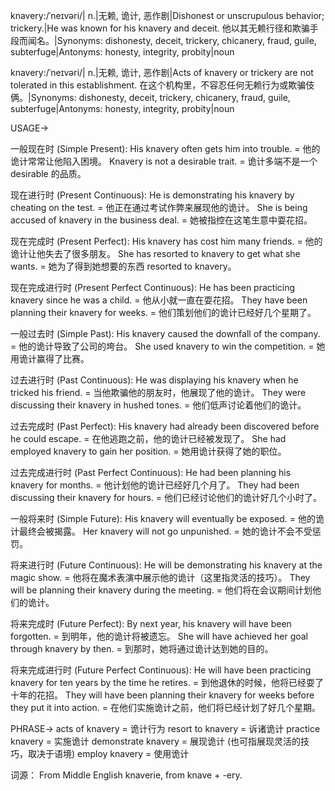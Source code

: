 knavery:/ˈneɪvəri/| n.|无赖, 诡计, 恶作剧|Dishonest or unscrupulous behavior; trickery.|He was known for his knavery and deceit. 他以其无赖行径和欺骗手段而闻名。|Synonyms: dishonesty, deceit, trickery, chicanery, fraud, guile, subterfuge|Antonyms: honesty, integrity, probity|noun

knavery:/ˈneɪvəri/| n.|无赖, 诡计, 恶作剧|Acts of knavery or trickery are not tolerated in this establishment. 在这个机构里，不容忍任何无赖行为或欺骗伎俩。|Synonyms: dishonesty, deceit, trickery, chicanery, fraud, guile, subterfuge|Antonyms: honesty, integrity, probity|noun


USAGE->

一般现在时 (Simple Present):
His knavery often gets him into trouble. = 他的诡计常常让他陷入困境。
Knavery is not a desirable trait. =  诡计多端不是一个 desirable 的品质。


现在进行时 (Present Continuous):
He is demonstrating his knavery by cheating on the test. = 他正在通过考试作弊来展现他的诡计。
She is being accused of knavery in the business deal. = 她被指控在这笔生意中耍花招。


现在完成时 (Present Perfect):
His knavery has cost him many friends. = 他的诡计让他失去了很多朋友。
She has resorted to knavery to get what she wants. = 她为了得到她想要的东西 resorted to knavery。


现在完成进行时 (Present Perfect Continuous):
He has been practicing knavery since he was a child. = 他从小就一直在耍花招。
They have been planning their knavery for weeks. = 他们策划他们的诡计已经好几个星期了。


一般过去时 (Simple Past):
His knavery caused the downfall of the company. = 他的诡计导致了公司的垮台。
She used knavery to win the competition. = 她用诡计赢得了比赛。


过去进行时 (Past Continuous):
He was displaying his knavery when he tricked his friend. = 当他欺骗他的朋友时，他展现了他的诡计。
They were discussing their knavery in hushed tones. = 他们低声讨论着他们的诡计。


过去完成时 (Past Perfect):
His knavery had already been discovered before he could escape. = 在他逃跑之前，他的诡计已经被发现了。
She had employed knavery to gain her position. = 她用诡计获得了她的职位。


过去完成进行时 (Past Perfect Continuous):
He had been planning his knavery for months. = 他计划他的诡计已经好几个月了。
They had been discussing their knavery for hours. = 他们已经讨论他们的诡计好几个小时了。



一般将来时 (Simple Future):
His knavery will eventually be exposed. = 他的诡计最终会被揭露。
Her knavery will not go unpunished. = 她的诡计不会不受惩罚。


将来进行时 (Future Continuous):
He will be demonstrating his knavery at the magic show. = 他将在魔术表演中展示他的诡计（这里指灵活的技巧）。
They will be planning their knavery during the meeting. = 他们将在会议期间计划他们的诡计。



将来完成时 (Future Perfect):
By next year, his knavery will have been forgotten. = 到明年，他的诡计将被遗忘。
She will have achieved her goal through knavery by then. = 到那时，她将通过诡计达到她的目的。



将来完成进行时 (Future Perfect Continuous):
He will have been practicing knavery for ten years by the time he retires. = 到他退休的时候，他将已经耍了十年的花招。
They will have been planning their knavery for weeks before they put it into action. = 在他们实施诡计之前，他们将已经计划了好几个星期。


PHRASE->
acts of knavery = 诡计行为
resort to knavery = 诉诸诡计
practice knavery = 实施诡计
demonstrate knavery = 展现诡计 (也可指展现灵活的技巧，取决于语境)
employ knavery = 使用诡计

词源：
From Middle English knaverie, from knave +‎ -ery.


